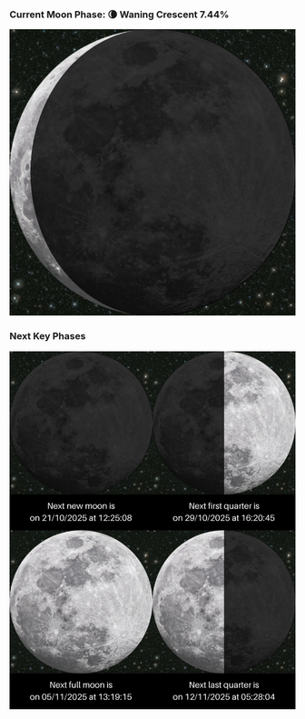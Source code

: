 ### Current Moon Phase: 🌘 Waning Crescent 7.44%
![Moon Phase](moonphase.png)
### Next Key Phases
![Gallery](gallery.png)